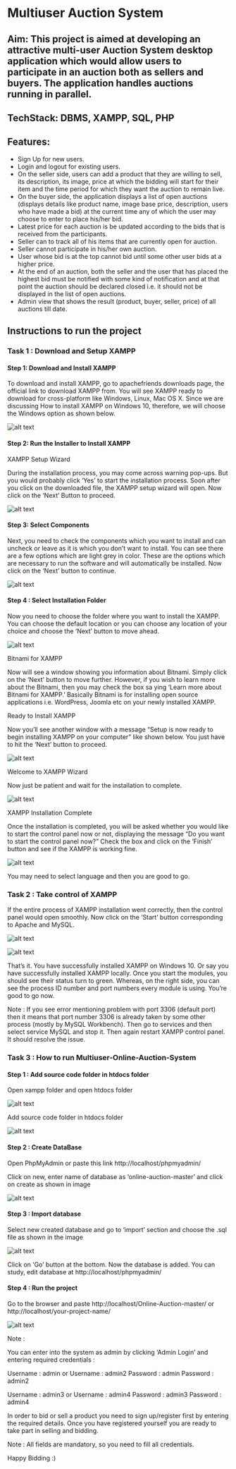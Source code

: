 # Multiuser Auction System

## Aim: This project is aimed at developing an attractive multi-user Auction System desktop application which would allow users to participate in an auction both as sellers and buyers. The application handles auctions running in parallel. 

## TechStack: DBMS, XAMPP, SQL, PHP

## Features: 
* Sign Up for new users.
* Login and logout for existing users.
* On the seller side, users can add a product that they are willing to sell, its description, its image, price at which the bidding will start for their item and the time period for which they want the auction to remain live.
* On the buyer side, the application displays a list of open auctions (displays details like product name, image base price, description, users who have made a bid) at the current time any of which the user may choose to enter to place his/her bid.
* Latest price for each auction is be updated according to the bids that is received from the participants.
* Seller can to track all of his items that are currently open for auction.
* Seller cannot participate in his/her own auction.
* User whose bid is at the top cannot bid until some other user bids at a higher price.
* At the end of an auction, both the seller and the user that has placed the highest bid must be notified with some kind of notification and at that point the auction should be declared closed i.e. it should not be displayed in the list of open auctions.
* Admin view that shows the result (product, buyer, seller, price) of all auctions till date.

## Instructions to run the project


### Task 1 : Download and Setup XAMPP

#### Step 1: Download and Install XAMPP

To download and install XAMPP, go to apachefriends downloads page, the official link to download XAMPP from. You will see XAMPP ready to download for cross-platform like Windows, Linux, Mac OS X. Since we are discussing How to install XAMPP on Windows 10, therefore, we will choose the Windows option as shown below.

 
![alt text](https://github.com/anirudhgupta03/Multiuser-Auction-System/blob/main/Instruction%20Manual/s1.jpg?raw=true)

#### Step 2: Run the Installer to Install XAMPP

XAMPP Setup Wizard

During the installation process, you may come across warning pop-ups. But you would probably click ‘Yes’ to start the installation process. Soon after you click on the downloaded file, the XAMPP setup wizard will open. Now click on the ‘Next’ Button to proceed.
 

![alt text](https://github.com/anirudhgupta03/Multiuser-Auction-System/blob/main/Instruction%20Manual/s2.jpg?raw=true)

#### Step 3: Select Components

Next, you need to check the components which you want to install and can uncheck or leave as it is which you don’t want to install. You can see there are a few options which are light grey in color. These are the options which are necessary to run the software and will automatically be installed. Now click on the ‘Next’ button to continue.

 

![alt text](https://github.com/anirudhgupta03/Multiuser-Auction-System/blob/main/Instruction%20Manual/s3.jpg?raw=true)

#### Step 4 : Select Installation Folder

Now you need to choose the folder where you want to install the XAMPP. You can choose the default location or you can choose any location of your choice and choose the ‘Next’ button to move ahead.

![alt text](https://github.com/anirudhgupta03/Multiuser-Auction-System/blob/main/Instruction%20Manual/s4.jpg?raw=true)

Bitnami for XAMPP

Now will see a window showing you information about Bitnami. Simply click on the ‘Next’ button to move further. However, if you wish to learn more about the Bitnami, then you may check the box sa
ying ‘Learn more about Bitnami for XAMPP.’
Basically Bitnami is for installing open source applications i.e. WordPress, Joomla etc on your newly installed XAMPP.


Ready to Install XAMPP

Now you’ll see another window with a message “Setup is now ready to begin installing XAMPP on your computer” like shown below. You just have to hit the ‘Next’ button to proceed.


![alt text](https://github.com/anirudhgupta03/Multiuser-Auction-System/blob/main/Instruction%20Manual/s5.jpg?raw=true)

Welcome to XAMPP Wizard

Now just be patient and wait for the installation to complete.

 
![alt text](https://github.com/anirudhgupta03/Multiuser-Auction-System/blob/main/Instruction%20Manual/s6.jpg?raw=true)

XAMPP Installation Complete

Once the installation is completed, you will be asked whether you would like to start the control panel now or not, displaying the message “Do you want to start the control panel now?” Check the box and click on the ‘Finish’ button and see if the XAMPP is working fine.

 
![alt text](https://github.com/anirudhgupta03/Multiuser-Auction-System/blob/main/Instruction%20Manual/s7.jpg?raw=true)

You may need to select language and then you are good to go.


















### Task 2 : Take control of XAMPP 

If the entire process of XAMPP installation went correctly, then the control panel would open smoothly. Now click on the ‘Start’ button corresponding to Apache and MySQL.

 



![alt text](https://github.com/anirudhgupta03/Multiuser-Auction-System/blob/main/Instruction%20Manual/s8.jpg?raw=true)

![alt text](https://github.com/anirudhgupta03/Multiuser-Auction-System/blob/main/Instruction%20Manual/s9.jpg?raw=true)
 

That’s it. You have successfully installed XAMPP on Windows 10. Or say you have successfully installed XAMPP locally. Once you start the modules, you should see their status turn to green. Whereas, on the right side, you can see the process ID number and port numbers every module is using. You’re good to go now.

Note :
If you see error mentioning problem with port 3306 (default port) then it means that port number 3306 is already taken by some other process (mostly by MySQL Workbench). Then go to services and then select service MySQL and stop it.
Then again restart XAMPP control panel. It should resolve the issue.




### Task 3 : How to run Multiuser-Online-Auction-System

#### Step 1 : Add source code folder in htdocs folder

Open xampp folder and open htdocs folder

 



![alt text](https://github.com/anirudhgupta03/Multiuser-Auction-System/blob/main/Instruction%20Manual/s10.jpg?raw=true)







Add source code folder in htdocs folder

![alt text](https://github.com/anirudhgupta03/Multiuser-Auction-System/blob/main/Instruction%20Manual/s11.jpg?raw=true)

 


#### Step 2 : Create DataBase

Open PhpMyAdmin or paste this link http://localhost/phpmyadmin/

Click on new, enter name of database as ‘online-auction-master’ and click on create as shown in image

 


![alt text](https://github.com/anirudhgupta03/Multiuser-Auction-System/blob/main/Instruction%20Manual/s12.png?raw=true)


#### Step 3 : Import database

Select new created database and go to ‘import’ section and choose the .sql file as shown in the image

 
![alt text](https://github.com/anirudhgupta03/Multiuser-Auction-System/blob/main/Instruction%20Manual/s13.png?raw=true)

Click on ‘Go’ button at the bottom.
Now the database is added.
You can study, edit database at http://localhost/phpmyadmin/

#### Step 4 : Run the project

Go to the browser and paste http://localhost/Online-Auction-master/
or http://localhost/your-project-name/

 
![alt text](https://github.com/anirudhgupta03/Multiuser-Auction-System/blob/main/Instruction%20Manual/s14.png?raw=true)

Note : 

You can enter into the system as admin by clicking ‘Admin Login’ and entering required credentials :

Username : admin   or   Username : admin2
Password : admin           Password : admin2

Username : admin3   or   Username : admin4
Password : admin3          Password : admin4
 
In order to bid or sell a product you need to sign up/register first by entering the required details.
Once you have registered yourself you are ready to take part in selling and bidding.

Note :  All fields are mandatory, so you need to fill all credentials.








Happy Bidding :)

